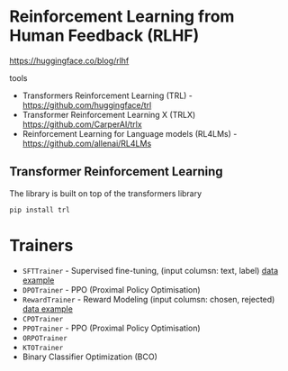 
# Reinforcement Learning from Human Feedback (RLHF)
https://huggingface.co/blog/rlhf

tools
- Transformers Reinforcement Learning (TRL) - https://github.com/huggingface/trl
- Transformer Reinforcement Learning X (TRLX) https://github.com/CarperAI/trlx
- Reinforcement Learning for Language models (RL4LMs) - https://github.com/allenai/RL4LMs


## Transformer Reinforcement Learning
The library is built on top of the transformers library
```
pip install trl
```


# Trainers
- `SFTTrainer` - Supervised fine-tuning, (input columsn: text, label) [data example](https://huggingface.co/datasets/stanfordnlp/imdb)
- `DPOTrainer` - PPO (Proximal Policy Optimisation)
- `RewardTrainer` - Reward Modeling (input columsn: chosen, rejected) [data example](https://huggingface.co/datasets/Anthropic/hh-rlhf?row=0)
- `CPOTrainer`
- `PPOTrainer` - PPO (Proximal Policy Optimisation)
- `ORPOTrainer`
- `KTOTrainer`
- Binary Classifier Optimization (BCO)
